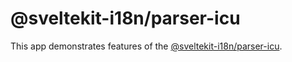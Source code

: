 # @sveltekit-i18n/parser-icu
This app demonstrates features of the [@sveltekit-i18n/parser-icu](https://github.com/sveltekit-i18n/parsers/blob/master/parser-icu).